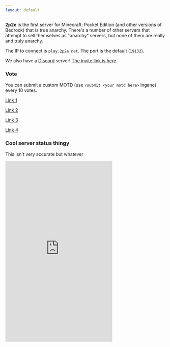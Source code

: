 ```yaml
---
layout: default
---
```


**2p2e** is the first server for Minecraft: Pocket Edition (and other versions of Bedrock) that is true anarchy. There's a number of other servers that attempt to sell themselves as "anarchy" servers, but none of them are really and truly anarchy.

The IP to connect is `play.2p2e.net`. The port is the default (`19132`).

We also have a [Discord](https://discordapp.com) server! [The invite link is here](https://discord.gg/E9KfsPN).

### Vote

You can submit a custom MOTD (use `/submit <your motd here>` ingane) every 10 votes.

[Link 1](https://minecraftpocket-servers.com/server/75615/vote/)

[Link 2](https://minecraft-pe-servers.com/servers/104740/)

[Link 3](https://minecraftlist.org/pe-vote/958)

[Link 4](https://minecraftpe-servers.com/mcpevote/25/)

### Cool server status thingy

This isn't very accurate but whatever

<iframe src="https://minecraft-statistic.net/en/userbars/html/server/banner_163567_1a1a1a_000000_ff5555_55ff55_111111_ff5555_5555ff_1_1_1.html" frameborder="0" scrolling="no" width="336" height="566"></iframe>
